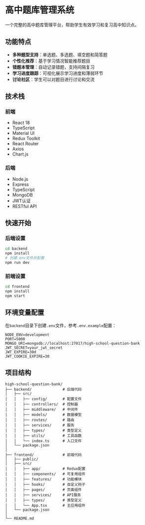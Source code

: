 # 高中题库管理系统

一个完整的高中题库管理平台，帮助学生有效学习和复习高中知识点。

## 功能特点

- **多种题型支持**：单选题、多选题、填空题和简答题
- **个性化推荐**：基于学习情况智能推荐题目
- **错题本管理**：自动记录错题，支持间隔复习
- **学习进度跟踪**：可视化展示学习进度和薄弱环节
- **讨论社区**：学生可以对题目进行讨论和交流

## 技术栈

### 前端
- React 18
- TypeScript
- Material UI
- Redux Toolkit
- React Router
- Axios
- Chart.js

### 后端
- Node.js
- Express
- TypeScript
- MongoDB
- JWT认证
- RESTful API

## 快速开始

### 后端设置
```bash
cd backend
npm install
# 创建.env文件并配置
npm run dev
```

### 前端设置
```bash
cd frontend
npm install
npm start
```

## 环境变量配置

在`backend`目录下创建`.env`文件，参考`.env.example`配置：

```
NODE_ENV=development
PORT=5000
MONGO_URI=mongodb://localhost:27017/high-school-question-bank
JWT_SECRET=your_jwt_secret
JWT_EXPIRE=30d
JWT_COOKIE_EXPIRE=30
```

## 项目结构

```
high-school-question-bank/
├── backend/              # 后端代码
│   ├── src/
│   │   ├── config/       # 配置文件
│   │   ├── controllers/  # 控制器
│   │   ├── middleware/   # 中间件
│   │   ├── models/       # 数据模型
│   │   ├── routes/       # 路由
│   │   ├── services/     # 服务
│   │   ├── types/        # 类型定义
│   │   ├── utils/        # 工具函数
│   │   └── index.ts      # 入口文件
│   └── package.json
│
├── frontend/             # 前端代码
│   ├── public/
│   ├── src/
│   │   ├── app/          # Redux配置
│   │   ├── components/   # 可复用组件
│   │   ├── features/     # 功能模块
│   │   ├── hooks/        # 自定义钩子
│   │   ├── pages/        # 页面组件
│   │   ├── services/     # API服务
│   │   ├── types/        # 类型定义
│   │   └── App.tsx       # 主应用组件
│   └── package.json
│
└── README.md
```